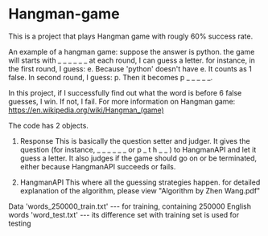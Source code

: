 # Hangman-game

This is a project that plays Hangman game with rougly 60% success rate.

An example of a hangman game:
suppose the answer is python.
the game will starts with _ _ _ _ _ _
at each round, I can guess a letter.
for instance, in the first round, I guess: e.
Because 'python' doesn't have e. It counts as 1 false.
In second round, I guess: p.
Then it becomes p _ _ _ _ _.

In this project, if I successfully find out what the word is before 6 false guesses, I win. If not, I fail.
For more information on Hangman game:
https://en.wikipedia.org/wiki/Hangman_(game)

The code has 2 objects.
1. Response
This is basically the question setter and judger.
It gives the question (for instance, _ _ _ _ _ _ or p _ t h _ _ ) to HangmanAPI and let it guess a letter.
It also judges if the game should go on or be terminated, either because HangmanAPI succeeds or fails.

2. HangmanAPI
This where all the guessing strategies happen. for detailed explanation of the algorithm, please view "Algorithm by Zhen Wang.pdf"

Data
'words_250000_train.txt'   ---  for training, containing 250000 English words
'word_test.txt'  ---  its difference set with training set is used for testing
